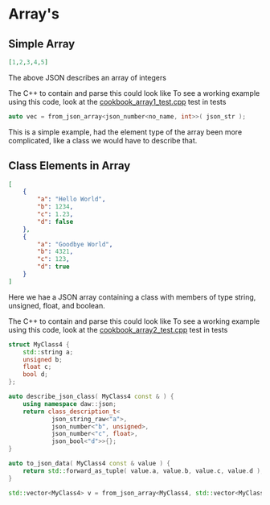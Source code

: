 # Array's

## Simple Array
```json
[1,2,3,4,5]
```
The above JSON describes an array of integers

The C++ to contain and parse this could look like
To see a working example using this code, look at the [cookbook_array1_test.cpp](../tests/cookbook_array1_test.cpp) test in tests
```cpp
auto vec = from_json_array<json_number<no_name, int>>( json_str );
```

This is a simple example, had the element type of the array been more complicated, like a class we would have to describe that.


## Class Elements in Array

```json
[
	{
		"a": "Hello World", 
		"b": 1234, 
		"c": 1.23, 
		"d": false
	}, 
	{
		"a": "Goodbye World",
		"b": 4321,
		"c": 123,
		"d": true
	}
]
```

Here we hae a JSON array containing a class with members of type string, unsigned, float, and boolean.

The C++ to contain and parse this could look like
To see a working example using this code, look at the [cookbook_array2_test.cpp](../tests/cookbook_array2_test.cpp) test in tests

```C++
struct MyClass4 {
	std::string a;
	unsigned b;
	float c;
	bool d;
};

auto describe_json_class( MyClass4 const & ) {
    using namespace daw::json;
    return class_description_t<
			json_string_raw<"a">,
            json_number<"b", unsigned>,
            json_number<"c", float>,
            json_bool<"d">>{};
}

auto to_json_data( MyClass4 const & value ) {
	return std::forward_as_tuple( value.a, value.b, value.c, value.d );
}

std::vector<MyClass4> v = from_json_array<MyClass4, std::vector<MyClass4>>( str );
```



